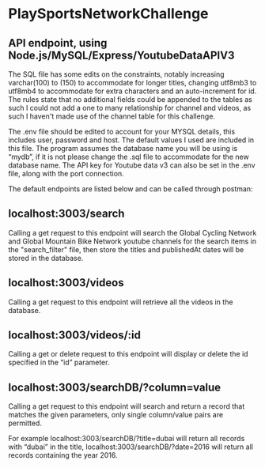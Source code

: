 # PlaySportsNetworkChallenge
## API endpoint, using Node.js/MySQL/Express/YoutubeDataAPIV3

The SQL file has some edits on the constraints, notably increasing varchar(100) to (150) to accommodate for longer titles, changing utf8mb3 to utf8mb4 to accommodate for extra characters and an auto-increment for id.
The rules state that no additional fields could be appended to the tables as such I could not add a one to many relationship for channel and videos, as such I haven't made use of the channel table for this challenge.

The .env file should be edited to account for your MYSQL details, this includes user, password and host. The default values I used are included in this file. The program assumes the database name you will be using is “mydb”, if it is not please change the .sql file to accommodate for the new database name. The API key for Youtube data v3 can also be set in the .env file, along with the port connection.

The default endpoints are listed below and can be called through postman:

## localhost:3003/search
Calling a get request to this endpoint will search the Global Cycling Network and Global Mountain Bike Network youtube channels for the search items in the "search_filter" file, then store the titles and publishedAt dates will be stored in the database.

## localhost:3003/videos
Calling a get request to this endpoint will retrieve all the videos in the database.

## localhost:3003/videos/:id
Calling a get or delete request to this endpoint will display or delete the id specified in the “id” parameter.

## localhost:3003/searchDB/?column=value
Calling a get request to this endpoint will search and return a record that matches the given parameters, only single column/value pairs are permitted.

For example localhost:3003/searchDB/?title=dubai will return all records with “dubai” in the title, localhost:3003/searchDB/?date=2016 will return all records containing the year 2016.

